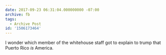 ```yaml
---
date: 2017-09-23 06:31:04.000000000 -07:00
archive: fb
tags: 
  - Archive Post
id: '1506173464'
---
```


I wonder which member of the whitehouse staff got to explain to trump that Puerto Rico *is* America.
